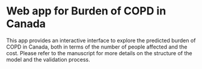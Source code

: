 # Web app for Burden of COPD in Canada
This app provides an interactive interface to explore the predicted burden of COPD in Canada, both in terms of the number of people affected and the cost. 
Please refer to the manuscript for more details on the structure of the model and the validation process.
